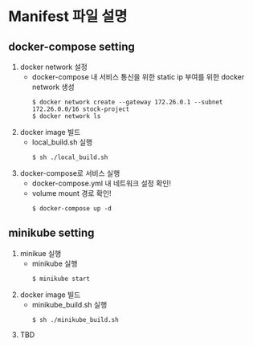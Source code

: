 # Manifest 파일 설명
## docker-compose setting
1. docker network 설정
    - docker-compose 내 서비스 통신을 위한 static ip 부여를 위한 docker network 생성
        ```
        $ docker network create --gateway 172.26.0.1 --subnet 172.26.0.0/16 stock-project
        $ docker network ls
        ```
2. docker image 빌드
    - local_build.sh 실행
        ```
        $ sh ./local_build.sh
        ```
3. docker-compose로 서비스 실행
    - docker-compose.yml 내 네트워크 설정 확인!
    - volume mount 경로 확인!
        ```
        $ docker-compose up -d
        ```

## minikube setting
1. minikue 실행
    - minikube 실행
        ```
        $ minikube start
        ```
2. docker image 빌드
    - minikube_build.sh 실행
        ```
        $ sh ./minikube_build.sh
        ```
3. TBD